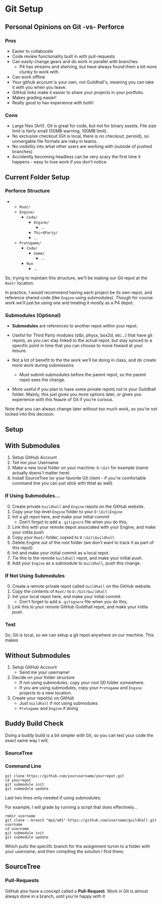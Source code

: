 Git Setup
======

## Personal Opinions on Git -vs- Perforce

### Pros
- Easier to collaborate
- Code review functionality built in with pull-requests
- Can easily change gears and do work in parallel with branches. 
  - P4 has streams and shelving, but have always found them a bit more clunky to work with.
- Can work offline
- Your github account is your own, not Guildhall's, meaning you can take it with you when you leave. 
- GitHub links make it easier to share your projects in your portfolio. 
- Makes grading easier!
- Really good to hav experience with both!

### Cons
- Large files (Art!).  Git is great for code, but not for binary assets.  File size limit is fairly small (50MB warning, 100MB limit). 
- No exclusive checkout (Git is local, there is *no checkout*, perioid), so unmergable file formats are risky in teams.
- No visibility into what other users are working with (outside of pushed branches)
- Accidently becoming headless can be very scary the first time it happens - easy to lose work if you don't notice.   





## Current Folder Setup

### Perforce Structure
- * *`Root/`*
  - `Engine/`
    - `Code/`
      - `Engine/`
        - ...
      - `ThirdParty/`
      - ...
  - `Protogame/`
     - `Code/`
       - `Game/`
         - ...
     - `Run`
       - ...

So, trying to maintain this structure, we'll be making our Git repot at the *`Root/`* location.  

In practice, I would recommend having each project be its own repot, and reference shared code (like `Engine` using submodules).  Though for course work we'll just be using one and treating it mostly as a P4 depot.  

### Submodules (Optional)

- **Submodules** are references to another repot within your repot. 
- Useful for Third Party modules (stbi, physx, box2d, etc...) that have git repots, as you can stay linked to the actual repot, but stay synced to a specific point in time that you can choose to move foward at your leisure.

- Not a lot of benefit to the the work we'll be doing in class, and do create more work during submissions
  - Must submit submodules before the parent repot, so the parent repot sees the change.

- More useful if you plan to have some private repots not in your Guildhall folder.  Mainly, this just gives you more options later, or gives you experience with this feaure of Git if you're curious.

Note that you can always change later without too much work, so you're not locked into this decision. 

## Setup

## With Submodules
1. Setup GitHub Account
2. Tell me your Username
3. Make a new local folder on your machine: `D:\Git` for example (name actually doens't matter here)
4. Install SourceTree (or your favorite Git client - if you're comfortable command line you can just stick with thtat as well)

### If Using Submodules...
0. Create private `Guildhall` and `Engine` repots on the GitHub website. 
1. Copy your top level `Engine` folder to your `D:\Git\Engine`
2. Init a git repot here, and make your initial commit
   - Don't forgot to add a `.gitignore` file when you do this; 
3. Link this with your remote depot associated with your Engine, and make your initila push
4. Copy your `Root/` folder, copied to `D:\Git\Guildhall`
5. Delete Engine out of the root folder (we don't want to track it as part of this repot)
6. Init and make your initial commit as a local repot.
7. Tie this to the remote `Guildhall` repot, and make your initial push.
8. Add your `Engine` as a submodule to `Guildhall`, push this change.


### If Not Using Submodules
0. Create a remote private repot called `Guildhall` on the GitHub website. 
1. Copy the contents of `Root/` to `D:/Git/Guildhall`
2. Init your local repot here, and make your initial commit.
   - Don't forget to add a `.gitignore` file when you do this; 
3. Link this to your remote GitHub Guildhall repot, and make your initila push.

### Test
So, Git is local, so we can setup a git repot anywhere on our machine.  This makes 


## Without Submodules

1. Setup GitHub Account
   - Send me your username!
2. Decide on your folder structure
   - If not using submodules, copy your root SD folder somewhere.
   - If you are using submodules, copy your `Protogame` and `Engine` projects to a new location.
3. Create your repot(s) on *GitHub*
   - Just `Guildhall` if not using submodules
   - `Protogame` and `Engine` if doing  


## Buddy Build Check
Doing a buddy build is a bit simpler with Git, so you can test your code the exact same way I will; 

### SourceTree

### Command Line
```
git clone https://github.com/yourusername/yourrepot.git
cd yourrepot
git submodule init
git submodule update 
```

Last two lines only needed if using submodules; 

For example, I will grade by running a script that does effectively...
```
rmdir username
git clone --branch "mp2/a01" https://github.com/username/guildhall.git username
cd username
git submodule init
git submodule update
```

Which pulls the speciifc branch for the assignment turnin to a folder with your username, and then compiling the soluiton I find there;  

## SourceTree


### Pull-Requests
GitHub also have a concept called a **Pull-Request**.  Work in Git is almost always done in a branch, until you're happy with it  